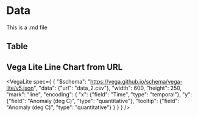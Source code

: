 # Data

This is a .md file

## Table 

<Table url="data_1.csv" />
 
## Vega Lite Line Chart from URL 

<VegaLite spec={ { "$schema": "https://vega.github.io/schema/vega-lite/v5.json", "data": {"url": "data_2.csv"}, "width": 600, "height": 250, "mark": "line", "encoding": { "x": {"field": "Time", "type": "temporal"}, "y": {"field": "Anomaly (deg C)", "type": "quantitative"}, "tooltip": {"field": "Anomaly (deg C)", "type": "quantitative"} } } } />
